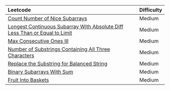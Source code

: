 | Leetcode        | Difficulty   |
| :------------- |-------------  |
|[Count Number of Nice Subarrays](https://leetcode.com/problems/count-number-of-nice-subarrays/)      | Medium | 
|[Longest Continuous Subarray With Absolute Diff Less Than or Equal to Limit](https://leetcode.com/problems/longest-continuous-subarray-with-absolute-diff-less-than-or-equal-to-limit/) | Medium      |  
|[Max Consecutive Ones III](https://leetcode.com/problems/max-consecutive-ones-iii/) | Medium  |
|[Number of Substrings Containing All Three Characters](https://leetcode.com/problems/number-of-substrings-containing-all-three-characters/)| Medium  |
|[Replace the Substring for Balanced String](https://leetcode.com/problems/replace-the-substring-for-balanced-string/)|Medium|
|[Binary Subarrays With Sum](https://leetcode.com/problems/binary-subarrays-with-sum/)|Medium|
|[Fruit Into Baskets](https://leetcode.com/problems/fruit-into-baskets/)|Medium|